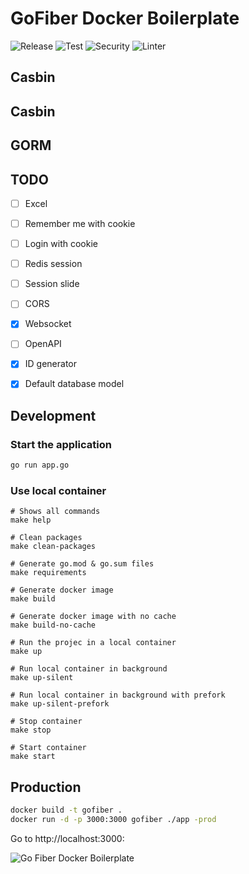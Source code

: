 # GoFiber Docker Boilerplate
![Release](https://img.shields.io/github/release/ezaurum/filber-boilerplate.svg)
![Test](https://github.com/ezaurum/fiber-boilerplate/workflows/Test/badge.svg)
![Security](https://github.com/ezaurum/fiber-boilerplate/workflows/Security/badge.svg)
![Linter](https://github.com/ezaurum/fiber-boilerplate/workflows/Linter/badge.svg)
## Casbin
## Casbin
## GORM

## TODO
- [ ] Excel
- [ ] Remember me with cookie
- [ ] Login with cookie
- [ ] Redis session
- [ ] Session slide
- [ ] CORS
- [x] Websocket
- [ ] OpenAPI
- [x] ID generator
- [x] Default database model


## Development

### Start the application 


```bash
go run app.go
```

### Use local container

```
# Shows all commands
make help

# Clean packages
make clean-packages

# Generate go.mod & go.sum files
make requirements

# Generate docker image
make build

# Generate docker image with no cache
make build-no-cache

# Run the projec in a local container
make up

# Run local container in background
make up-silent

# Run local container in background with prefork
make up-silent-prefork

# Stop container
make stop

# Start container
make start
```

## Production

```bash
docker build -t gofiber .
docker run -d -p 3000:3000 gofiber ./app -prod
```

Go to http://localhost:3000:


![Go Fiber Docker Boilerplate](./go_fiber_boilerplate.gif)
